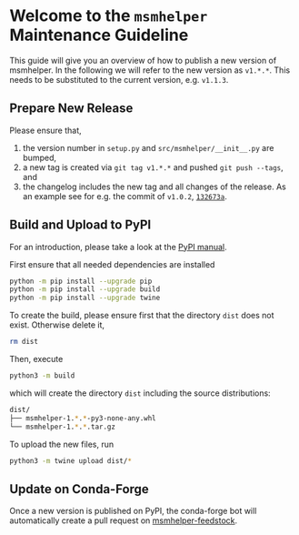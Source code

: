 # Welcome to the `msmhelper` Maintenance Guideline

This guide will give you an overview of how to publish a new version of msmhelper. In the following we will refer to the new version as `v1.*.*`. This needs to be substituted to the current version, e.g. `v1.1.3`.

## Prepare New Release
Please ensure that,

1. the version number in `setup.py` and `src/msmhelper/__init__.py` are bumped,
1. a new tag is created via `git tag v1.*.*` and pushed `git push --tags`, and 
1. the changelog includes the new tag and all changes of the release.
As an example see for e.g. the commit of `v1.0.2`, [`132673a`](https://github.com/moldyn/msmhelper/commit/132673ab172ef8cad83a54ad58fde17d4adf22c3).

## Build and Upload to PyPI

For an introduction, please take a look at the [PyPI manual](https://packaging.python.org/en/latest/tutorials/packaging-projects/).

First ensure that all needed dependencies are installed
```bash
python -m pip install --upgrade pip
python -m pip install --upgrade build
python -m pip install --upgrade twine
```

To create the build, please ensure first that the directory `dist` does not exist. Otherwise delete it,
```bash
rm dist
```
Then, execute
```bash
python3 -m build
``` 
which will create the directory `dist` including the source distributions:
```bash
dist/
├── msmhelper-1.*.*-py3-none-any.whl
└── msmhelper-1.*.*.tar.gz
```
To upload the new files, run
```bash
python3 -m twine upload dist/*
```

## Update on Conda-Forge
Once a new version is published on PyPI, the conda-forge bot will automatically create a pull request on [msmhelper-feedstock](https://github.com/conda-forge/msmhelper-feedstock).

